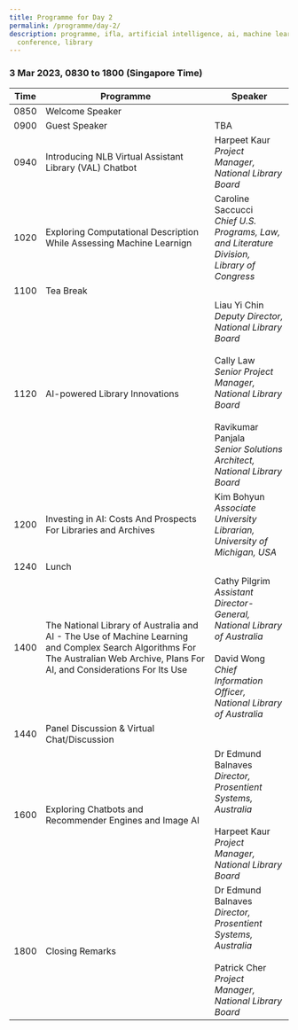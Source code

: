 ```yaml
---
title: Programme for Day 2
permalink: /programme/day-2/
description: programme, ifla, artificial intelligence, ai, machine learning, ml,
  conference, library
---
```

### **3 Mar 2023, 0830 to 1800 (Singapore Time)**

| Time | Programme | Speaker |
| -------- | -------- | -------- |
| 0850     | Welcome Speaker     |      |
| 0900     | Guest Speaker     | TBA     |
| 0940     | Introducing NLB Virtual Assistant Library (VAL) Chatbot     | Harpeet Kaur <br>*Project Manager, <br>National Library Board*     |
| 1020     | Exploring Computational Description While Assessing Machine Learnign     | Caroline Saccucci <br>*Chief U.S. Programs, Law, and Literature Division, <br>Library of Congress*    |
| 1100     | Tea Break     |      |
| 1120     | AI-powered Library Innovations     | Liau Yi Chin <br>*Deputy Director, <br>National Library Board*  <br><br>Cally Law <br>*Senior Project Manager, National Library Board* <br><br>Ravikumar Panjala <br>*Senior Solutions Architect, National Library Board*   |
| 1200     | Investing in AI: Costs And Prospects For Libraries and Archives     | Kim Bohyun <br>*Associate University Librarian, <br>University of Michigan, USA*     |
| 1240     | Lunch     |      |
| 1400     | The National Library of Australia and AI - The Use of Machine Learning and Complex Search Algorithms For The Australian Web Archive, Plans For AI, and Considerations For Its Use     | Cathy Pilgrim <br>*Assistant Director-General, <br>National Library of Australia* <br><br>David Wong <br>*Chief Information Officer, <br>National Library of Australia*    |
| 1440     | Panel Discussion & Virtual Chat/Discussion     |      |
| 1600     | Exploring Chatbots and Recommender Engines and Image AI     | Dr Edmund Balnaves <br>*Director, <br>Prosentient Systems, Australia* <br><br>Harpeet Kaur <br>*Project Manager, <br>National Library Board*    |
| 1800     | Closing Remarks     | Dr Edmund Balnaves <br>*Director, <br>Prosentient Systems, Australia* <br><br>Patrick Cher <br>*Project Manager, National Library Board*     |